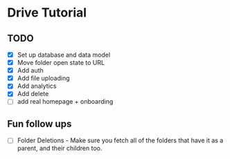 # Drive Tutorial

## TODO

- [x] Set up database and data model
- [x] Move folder open state to URL
- [x] Add auth
- [x] Add file uploading
- [x] Add analytics
- [x] Add delete
- [ ] add real homepage + onboarding

## Fun follow ups

- [ ] Folder Deletions - Make sure you fetch all of the folders that have it as a parent, and their children too.
